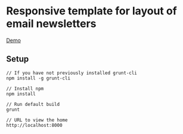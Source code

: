 # Responsive template for layout of email newsletters #
[Demo](https://front-end-with-love.github.io/portfolio/email-templates/github/)

## Setup ##
```
// If you have not previously installed grunt-cli
npm install -g grunt-cli
```
```
// Install npm
npm install
```
```
// Run default build
grunt
```
```
// URL to view the home
http://localhost:8000
```
